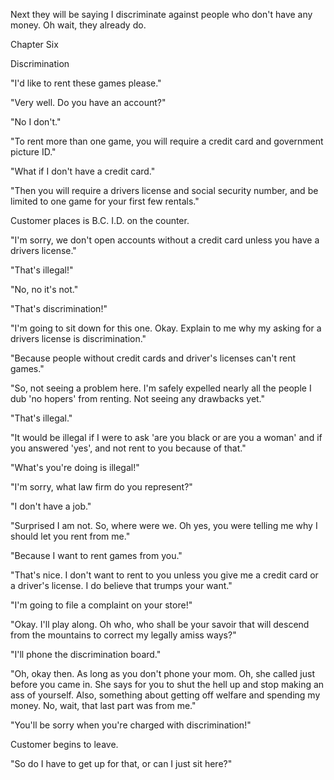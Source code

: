 
 

 

 

 

 

 

 

 

 

 




Next they will be saying I discriminate against people who don't have any money.  Oh wait, they already do.




 








Chapter Six


Discrimination

"I'd like to rent these games please."

"Very well.  Do you have an account?"

"No I don't."

"To rent more than one game, you will require a credit card and government picture ID."

"What if I don't have a credit card."

"Then you will require a drivers license and social security number, and be limited to one game for your first few rentals."

Customer places is B.C. I.D. on the counter.

"I'm sorry, we don't open accounts without a credit card unless you have a drivers license."

"That's illegal!"

"No, no it's not."

"That's discrimination!"

"I'm going to sit down for this one.  Okay.  Explain to me why my asking for a drivers license is discrimination."

"Because people without credit cards and driver's licenses can't rent games."

"So, not seeing a problem here.  I'm safely expelled nearly all the people I dub 'no hopers' from renting.  Not seeing any drawbacks yet."

"That's illegal."

"It would be illegal if I were to ask 'are you black or are you a woman' and if you answered 'yes', and not rent to you because of that."

"What's you're doing is illegal!"

"I'm sorry, what law firm do you represent?"

"I don't have a job."

"Surprised I am not.  So, where were we.  Oh yes, you were telling me why I should let you rent from me."

"Because I want to rent games from you."

"That's nice.  I don't want to rent to you unless you give me a credit card or a driver's license.  I do believe that trumps your want."

"I'm going to file a complaint on your store!"

"Okay.  I'll play along.  Oh who, who shall be your savoir that will descend from the mountains to correct my legally amiss ways?"

"I'll phone the discrimination board."

"Oh, okay then.  As long as you don't phone your mom.  Oh, she called just before you came in.  She says for you to shut the hell up and stop making an ass of yourself.  Also, something about getting off welfare and spending my money.  No, wait, that last part was from me."

"You'll be sorry when you're charged with discrimination!"

Customer begins to leave.

"So do I have to get up for that, or can I just sit here?"

 
 
 

 

 

 
 